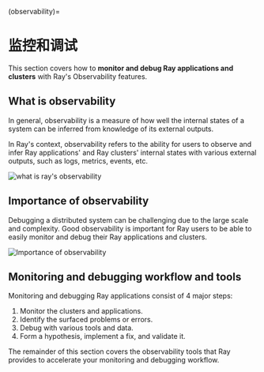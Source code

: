 (observability)=

# 监控和调试

This section covers how to **monitor and debug Ray applications and clusters** with Ray's Observability features.


## What is observability
In general, observability is a measure of how well the internal states of a system can be inferred from knowledge of its external outputs.

In Ray's context, observability refers to the ability for users to observe and infer Ray applications' and Ray clusters' internal states with various external outputs, such as logs, metrics, events, etc.

![what is ray's observability](./images/what-is-ray-observability.png)


## Importance of observability
Debugging a distributed system can be challenging due to the large scale and complexity. Good observability is important for Ray users to be able to easily monitor and debug their Ray applications and clusters.

![Importance of observability](./images/importance-of-observability.png)


## Monitoring and debugging workflow and tools

Monitoring and debugging Ray applications consist of 4 major steps:
1. Monitor the clusters and applications.
2. Identify the surfaced problems or errors.
3. Debug with various tools and data.
4. Form a hypothesis, implement a fix, and validate it.

The remainder of this section covers the observability tools that Ray provides to accelerate your monitoring and debugging workflow.


